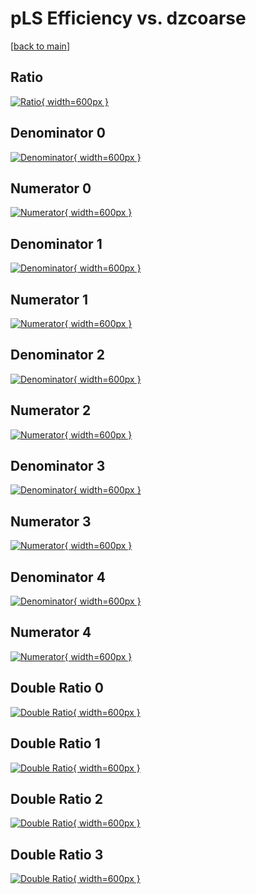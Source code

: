 # pLS Efficiency vs. dzcoarse

[[back to main](./)]



## Ratio

[![Ratio](../mtv/var/pLS_vtr_321_0_eff_dzcoarse.png){ width=600px }](../mtv/var/pLS_vtr_321_0_eff_dzcoarse.pdf)

## Denominator 0

[![Denominator](../mtv/den/pLS_vtr_321_0_eff_dzcoarse_den0.png){ width=600px }](../mtv/den/pLS_vtr_321_0_eff_dzcoarse_den0.pdf)

## Numerator 0

[![Numerator](../mtv/num/pLS_vtr_321_0_eff_dzcoarse_num0.png){ width=600px }](../mtv/num/pLS_vtr_321_0_eff_dzcoarse_num0.pdf)

## Denominator 1

[![Denominator](../mtv/den/pLS_vtr_321_0_eff_dzcoarse_den1.png){ width=600px }](../mtv/den/pLS_vtr_321_0_eff_dzcoarse_den1.pdf)

## Numerator 1

[![Numerator](../mtv/num/pLS_vtr_321_0_eff_dzcoarse_num1.png){ width=600px }](../mtv/num/pLS_vtr_321_0_eff_dzcoarse_num1.pdf)

## Denominator 2

[![Denominator](../mtv/den/pLS_vtr_321_0_eff_dzcoarse_den2.png){ width=600px }](../mtv/den/pLS_vtr_321_0_eff_dzcoarse_den2.pdf)

## Numerator 2

[![Numerator](../mtv/num/pLS_vtr_321_0_eff_dzcoarse_num2.png){ width=600px }](../mtv/num/pLS_vtr_321_0_eff_dzcoarse_num2.pdf)

## Denominator 3

[![Denominator](../mtv/den/pLS_vtr_321_0_eff_dzcoarse_den3.png){ width=600px }](../mtv/den/pLS_vtr_321_0_eff_dzcoarse_den3.pdf)

## Numerator 3

[![Numerator](../mtv/num/pLS_vtr_321_0_eff_dzcoarse_num3.png){ width=600px }](../mtv/num/pLS_vtr_321_0_eff_dzcoarse_num3.pdf)

## Denominator 4

[![Denominator](../mtv/den/pLS_vtr_321_0_eff_dzcoarse_den4.png){ width=600px }](../mtv/den/pLS_vtr_321_0_eff_dzcoarse_den4.pdf)

## Numerator 4

[![Numerator](../mtv/num/pLS_vtr_321_0_eff_dzcoarse_num4.png){ width=600px }](../mtv/num/pLS_vtr_321_0_eff_dzcoarse_num4.pdf)

## Double Ratio 0

[![Double Ratio](../mtv/ratio/pLS_vtr_321_0_eff_dzcoarse_ratio0.png){ width=600px }](../mtv/ratio/pLS_vtr_321_0_eff_dzcoarse_ratio0.pdf)

## Double Ratio 1

[![Double Ratio](../mtv/ratio/pLS_vtr_321_0_eff_dzcoarse_ratio1.png){ width=600px }](../mtv/ratio/pLS_vtr_321_0_eff_dzcoarse_ratio1.pdf)

## Double Ratio 2

[![Double Ratio](../mtv/ratio/pLS_vtr_321_0_eff_dzcoarse_ratio2.png){ width=600px }](../mtv/ratio/pLS_vtr_321_0_eff_dzcoarse_ratio2.pdf)

## Double Ratio 3

[![Double Ratio](../mtv/ratio/pLS_vtr_321_0_eff_dzcoarse_ratio3.png){ width=600px }](../mtv/ratio/pLS_vtr_321_0_eff_dzcoarse_ratio3.pdf)


